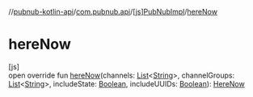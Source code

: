 //[pubnub-kotlin-api](../../../index.md)/[com.pubnub.api](../index.md)/[[js]PubNubImpl](index.md)/[hereNow](here-now.md)

# hereNow

[js]\
open override fun [hereNow](here-now.md)(channels: [List](https://kotlinlang.org/api/latest/jvm/stdlib/kotlin-stdlib/kotlin.collections/-list/index.html)&lt;[String](https://kotlinlang.org/api/latest/jvm/stdlib/kotlin-stdlib/kotlin/-string/index.html)&gt;, channelGroups: [List](https://kotlinlang.org/api/latest/jvm/stdlib/kotlin-stdlib/kotlin.collections/-list/index.html)&lt;[String](https://kotlinlang.org/api/latest/jvm/stdlib/kotlin-stdlib/kotlin/-string/index.html)&gt;, includeState: [Boolean](https://kotlinlang.org/api/latest/jvm/stdlib/kotlin-stdlib/kotlin/-boolean/index.html), includeUUIDs: [Boolean](https://kotlinlang.org/api/latest/jvm/stdlib/kotlin-stdlib/kotlin/-boolean/index.html)): [HereNow](../../com.pubnub.api.endpoints.presence/-here-now/index.md)

